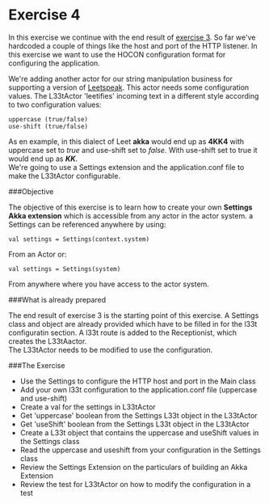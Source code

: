 Exercise 4
==========

In this exercise we continue with the end result of [exercise 3](http://github/RayRoestenburg/scala-io-exercise-3).
So far we've hardcoded a couple of things like the host and port of the HTTP listener. In this exercise we want to use the HOCON configuration format for configuring the application.

We're adding another actor for our string manipulation business for supporting a version of [Leetspeak](http://en.wikipedia.org/wiki/Leet).
This actor needs some configuration values. The L33tActor 'leetifies' incoming text in a different style according to two configuration values:

    uppercase (true/false) 
    use-shift (true/false)

As en example, in this dialect of Leet **akka** would end up as **4KK4** with uppercase set to *true* and use-shift set to *false*. With use-shift set to true it would end up as **$KK$**.   
We're going to use a Settings extension and the application.conf file to make the L33tActor configurable.

###Objective

The objective of this exercise is to learn how to create your own **Settings Akka extension** which is accessible from any actor in the actor system. a Settings can be referenced anywhere by using:

    val settings = Settings(context.system)  

From an Actor or:

    val settings = Settings(system)
    
From anywhere where you have access to the actor system.    

###What is already prepared

The end result of exercise 3 is the starting point of this exercise. A Settings class and object are already provided which have to be filled in for the l33t configuratin section.
A l33t route is added to the Receptionist, which creates the L33tAactor.  
The L33tActor needs to be modified to use the configuration.

###The Exercise

- Use the Settings to configure the HTTP host and port in the Main class
- Add your own l33t configuration to the application.conf file (uppercase and use-shift)
- Create a val for the settings in L33tActor
- Get 'uppercase' boolean from the Settings L33t object in the L33tActor
- Get 'useShift' boolean from the Settings L33t object in the L33tActor
- Create a L33t object that contains the uppercase and useShift values in the Settings class
- Read the uppercase and useshift from your configuration in the Settings class
- Review the Settings Extension on the particulars of building an Akka Extension
- Review the test for L33tActor on how to modify the configuration in a test

